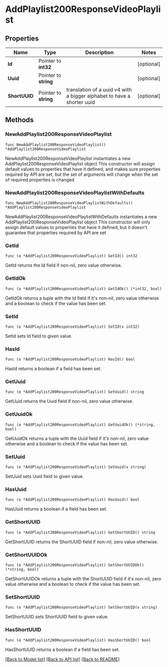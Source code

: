 # AddPlaylist200ResponseVideoPlaylist

## Properties

Name | Type | Description | Notes
------------ | ------------- | ------------- | -------------
**Id** | Pointer to **int32** |  | [optional] 
**Uuid** | Pointer to **string** |  | [optional] 
**ShortUUID** | Pointer to **string** | translation of a uuid v4 with a bigger alphabet to have a shorter uuid | [optional] 

## Methods

### NewAddPlaylist200ResponseVideoPlaylist

`func NewAddPlaylist200ResponseVideoPlaylist() *AddPlaylist200ResponseVideoPlaylist`

NewAddPlaylist200ResponseVideoPlaylist instantiates a new AddPlaylist200ResponseVideoPlaylist object
This constructor will assign default values to properties that have it defined,
and makes sure properties required by API are set, but the set of arguments
will change when the set of required properties is changed

### NewAddPlaylist200ResponseVideoPlaylistWithDefaults

`func NewAddPlaylist200ResponseVideoPlaylistWithDefaults() *AddPlaylist200ResponseVideoPlaylist`

NewAddPlaylist200ResponseVideoPlaylistWithDefaults instantiates a new AddPlaylist200ResponseVideoPlaylist object
This constructor will only assign default values to properties that have it defined,
but it doesn't guarantee that properties required by API are set

### GetId

`func (o *AddPlaylist200ResponseVideoPlaylist) GetId() int32`

GetId returns the Id field if non-nil, zero value otherwise.

### GetIdOk

`func (o *AddPlaylist200ResponseVideoPlaylist) GetIdOk() (*int32, bool)`

GetIdOk returns a tuple with the Id field if it's non-nil, zero value otherwise
and a boolean to check if the value has been set.

### SetId

`func (o *AddPlaylist200ResponseVideoPlaylist) SetId(v int32)`

SetId sets Id field to given value.

### HasId

`func (o *AddPlaylist200ResponseVideoPlaylist) HasId() bool`

HasId returns a boolean if a field has been set.

### GetUuid

`func (o *AddPlaylist200ResponseVideoPlaylist) GetUuid() string`

GetUuid returns the Uuid field if non-nil, zero value otherwise.

### GetUuidOk

`func (o *AddPlaylist200ResponseVideoPlaylist) GetUuidOk() (*string, bool)`

GetUuidOk returns a tuple with the Uuid field if it's non-nil, zero value otherwise
and a boolean to check if the value has been set.

### SetUuid

`func (o *AddPlaylist200ResponseVideoPlaylist) SetUuid(v string)`

SetUuid sets Uuid field to given value.

### HasUuid

`func (o *AddPlaylist200ResponseVideoPlaylist) HasUuid() bool`

HasUuid returns a boolean if a field has been set.

### GetShortUUID

`func (o *AddPlaylist200ResponseVideoPlaylist) GetShortUUID() string`

GetShortUUID returns the ShortUUID field if non-nil, zero value otherwise.

### GetShortUUIDOk

`func (o *AddPlaylist200ResponseVideoPlaylist) GetShortUUIDOk() (*string, bool)`

GetShortUUIDOk returns a tuple with the ShortUUID field if it's non-nil, zero value otherwise
and a boolean to check if the value has been set.

### SetShortUUID

`func (o *AddPlaylist200ResponseVideoPlaylist) SetShortUUID(v string)`

SetShortUUID sets ShortUUID field to given value.

### HasShortUUID

`func (o *AddPlaylist200ResponseVideoPlaylist) HasShortUUID() bool`

HasShortUUID returns a boolean if a field has been set.


[[Back to Model list]](../README.md#documentation-for-models) [[Back to API list]](../README.md#documentation-for-api-endpoints) [[Back to README]](../README.md)


